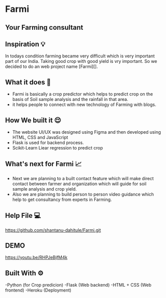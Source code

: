 # Farmi
## Your Farming consultant

## Inspiration 💡
In todays condition farming became very difficult which is very important part of our India.
Taking good crop with good yield is vry important. So we decided to do an web project name [Farmi][]. 

## What it does 🤖
- Farmi is basically a crop predictor which helps to predict crop on the basis of Soil sample analysis and the rainfall in that area.
- it helps people to connect with new technology of Farming with blogs.


## How We built it 😌

- The website UI/UX was designed using Figma and then developed using HTML, CSS and JavaScript
- Flask is used for backend process.
- Scikit-Learn Liear regression to predict crop 

## What's next for Farmi 📈
- Next we are planning to a built contact feature which will make direct contact between farmer and organization which will guide for soil sample analysis and crop yield.
- Also we are planning to build person to person video guidance which help to get consultancy from experts in Farming.

## Help File 💻
https://github.com/shantanu-dahitule/Farmi.git

## DEMO 
https://youtu.be/RHPJeBjfM4k

## Built With ⚙
-Python (for Crop predicion)
-Flask (Web backend)
-HTML + CSS (Web frontend)
-Heroku (Deployment)
